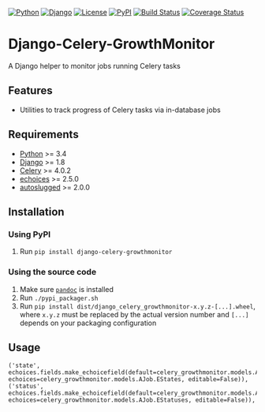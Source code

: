 [![Python](https://img.shields.io/badge/Python-3.4,3.5,3.6-blue.svg?style=flat-square)](/)
[![Django](https://img.shields.io/badge/Django-1.8,1.9,1.10,1.11-blue.svg?style=flat-square)](/)
[![License](https://img.shields.io/badge/License-GPLv3-blue.svg?style=flat-square)](/LICENSE)
[![PyPI](https://img.shields.io/pypi/v/django_celery_growthmonitor.svg?style=flat-square)](https://pypi.org/project/django-celery-growthmonitor)
[![Build Status](https://travis-ci.org/mbourqui/django-celery-growthmonitor.svg?branch=master)](https://travis-ci.org/mbourqui/django-celery-growthmonitor)
[![Coverage Status](https://coveralls.io/repos/github/mbourqui/django-celery-growthmonitor/badge.svg?branch=master)](https://coveralls.io/github/mbourqui/django-celery-growthmonitor?branch=master)


# Django-Celery-GrowthMonitor

A Django helper to monitor jobs running Celery tasks


## Features

* Utilities to track progress of Celery tasks via in-database jobs


## Requirements

* [Python][] >= 3.4
* [Django][] >= 1.8
* [Celery][] >= 4.0.2
* [echoices][] >= 2.5.0
* [autoslugged][] >= 2.0.0


## Installation

### Using PyPI
1. Run `pip install django-celery-growthmonitor`

### Using the source code
1. Make sure [`pandoc`](http://pandoc.org/index.html) is installed
1. Run `./pypi_packager.sh`
1. Run `pip install dist/django_celery_growthmonitor-x.y.z-[...].wheel`, where `x.y.z` must be replaced by the actual
   version number and `[...]` depends on your packaging configuration


## Usage

```DJango
('state', echoices.fields.make_echoicefield(default=celery_growthmonitor.models.AJob.EStates.CREATED, echoices=celery_growthmonitor.models.AJob.EStates, editable=False)),
('status', echoices.fields.make_echoicefield(default=celery_growthmonitor.models.AJob.EStatuses.ACTIVE, echoices=celery_growthmonitor.models.AJob.EStatuses, editable=False)),
```

  [python]:     https://www.python.org/             "Python"
  [django]:     https://www.djangoproject.com/      "Django"
  [celery]:     http://www.celeryproject.org/       "Celery"
  [echoices]:   https://github.com/mbourqui/django-echoices         "django-echoices"
  [autoslugged]:    https://github.com/mbourqui/django-autoslugged  "django-autoslugged"